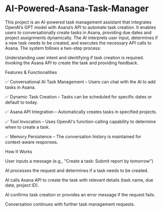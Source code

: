 # AI-Powered-Asana-Task-Manager

This project is an AI-powered task management assistant that integrates OpenAI’s GPT model with Asana’s API to automate task creation. It enables users to conversationally create tasks in Asana, providing due dates and project assignments dynamically. The AI interprets user input, determines if a new task needs to be created, and executes the necessary API calls to Asana. The system follows a two-step process:

Understanding user intent and identifying if task creation is required.
Invoking the Asana API to create the task and providing feedback.

Features & Functionalities

✅ Conversational AI Task Management – Users can chat with the AI to add tasks in Asana.

✅ Dynamic Task Creation – Tasks can be scheduled for specific dates or default to today.

✅ Asana API Integration – Automatically creates tasks in specified projects.

✅ Tool Invocation – Uses OpenAI's function-calling capability to determine when to create a task.

✅ Memory Persistence – The conversation history is maintained for context-aware responses.

How It Works

User inputs a message (e.g., "Create a task: Submit report by tomorrow")

AI processes the request and determines if a task needs to be created.

AI calls Asana API to create the task with relevant details (task name, due date, project ID).

AI confirms task creation or provides an error message if the request fails.

Conversation continues with further task management requests.
